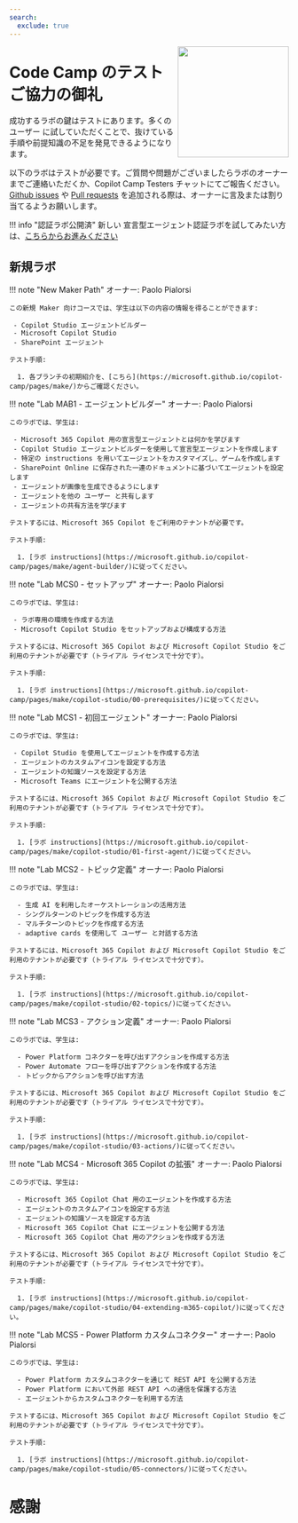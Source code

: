 ```yaml
---
search:
  exclude: true
---
```

<img src="/copilot-camp/assets/images/CopilotCamp-Tent-Clean.png"
     style="height:200px; float:right;"></img>

# Code Camp のテストご協力の御礼

成功するラボの鍵はテストにあります。多くの ユーザー に試していただくことで、抜けている手順や前提知識の不足を発見できるようになります。

以下のラボはテストが必要です。ご質問や問題がございましたらラボのオーナーまでご連絡いただくか、Copilot Camp Testers チャットにてご報告ください。[Github issues](https://github.com/microsoft/copilot-camp/issues) や [Pull requests](https://github.com/microsoft/copilot-camp/pulls) を追加される際は、オーナーに言及または割り当てるようお願いします。

!!! info "認証ラボ公開済"
    新しい 宣言型エージェント認証ラボを試してみたい方は、[こちらからお進みください](../extend-m365-copilot/auth.md)

## 新規ラボ

!!! note "New Maker Path"
    オーナー: Paolo Pialorsi

    この新規 Maker 向けコースでは、学生は以下の内容の情報を得ることができます:

     - Copilot Studio エージェントビルダー
     - Microsoft Copilot Studio
     - SharePoint エージェント

    テスト手順:

      1. 各ブランチの初期紹介を、[こちら](https://microsoft.github.io/copilot-camp/pages/make/)からご確認ください。

!!! note "Lab MAB1 - エージェントビルダー"
    オーナー: Paolo Pialorsi

    このラボでは、学生は:

     - Microsoft 365 Copilot 用の宣言型エージェントとは何かを学びます
     - Copilot Studio エージェントビルダーを使用して宣言型エージェントを作成します
     - 特定の instructions を用いてエージェントをカスタマイズし、ゲームを作成します
     - SharePoint Online に保存された一連のドキュメントに基づいてエージェントを設定します
     - エージェントが画像を生成できるようにします
     - エージェントを他の ユーザー と共有します
     - エージェントの共有方法を学びます

    テストするには、Microsoft 365 Copilot をご利用のテナントが必要です。

    テスト手順:

      1. [ラボ instructions](https://microsoft.github.io/copilot-camp/pages/make/agent-builder/)に従ってください。

!!! note "Lab MCS0 - セットアップ"
    オーナー: Paolo Pialorsi

    このラボでは、学生は:

     - ラボ専用の環境を作成する方法
     - Microsoft Copilot Studio をセットアップおよび構成する方法

    テストするには、Microsoft 365 Copilot および Microsoft Copilot Studio をご利用のテナントが必要です（トライアル ライセンスで十分です）。

    テスト手順:

      1. [ラボ instructions](https://microsoft.github.io/copilot-camp/pages/make/copilot-studio/00-prerequisites/)に従ってください。

!!! note "Lab MCS1 - 初回エージェント"
    オーナー: Paolo Pialorsi

    このラボでは、学生は:

     - Copilot Studio を使用してエージェントを作成する方法
     - エージェントのカスタムアイコンを設定する方法
     - エージェントの知識ソースを設定する方法
     - Microsoft Teams にエージェントを公開する方法

    テストするには、Microsoft 365 Copilot および Microsoft Copilot Studio をご利用のテナントが必要です（トライアル ライセンスで十分です）。

    テスト手順:

      1. [ラボ instructions](https://microsoft.github.io/copilot-camp/pages/make/copilot-studio/01-first-agent/)に従ってください。

!!! note "Lab MCS2 - トピック定義"
    オーナー: Paolo Pialorsi

    このラボでは、学生は:

      - 生成 AI を利用したオーケストレーションの活用方法
      - シングルターンのトピックを作成する方法
      - マルチターンのトピックを作成する方法
      - adaptive cards を使用して ユーザー と対話する方法

    テストするには、Microsoft 365 Copilot および Microsoft Copilot Studio をご利用のテナントが必要です（トライアル ライセンスで十分です）。

    テスト手順:

      1. [ラボ instructions](https://microsoft.github.io/copilot-camp/pages/make/copilot-studio/02-topics/)に従ってください。

!!! note "Lab MCS3 - アクション定義"
    オーナー: Paolo Pialorsi

    このラボでは、学生は:

      - Power Platform コネクターを呼び出すアクションを作成する方法
      - Power Automate フローを呼び出すアクションを作成する方法
      - トピックからアクションを呼び出す方法

    テストするには、Microsoft 365 Copilot および Microsoft Copilot Studio をご利用のテナントが必要です（トライアル ライセンスで十分です）。

    テスト手順:

      1. [ラボ instructions](https://microsoft.github.io/copilot-camp/pages/make/copilot-studio/03-actions/)に従ってください。

!!! note "Lab MCS4 - Microsoft 365 Copilot の拡張"
    オーナー: Paolo Pialorsi

    このラボでは、学生は:

      - Microsoft 365 Copilot Chat 用のエージェントを作成する方法
      - エージェントのカスタムアイコンを設定する方法
      - エージェントの知識ソースを設定する方法
      - Microsoft 365 Copilot Chat にエージェントを公開する方法
      - Microsoft 365 Copilot Chat 用のアクションを作成する方法

    テストするには、Microsoft 365 Copilot および Microsoft Copilot Studio をご利用のテナントが必要です（トライアル ライセンスで十分です）。

    テスト手順:

      1. [ラボ instructions](https://microsoft.github.io/copilot-camp/pages/make/copilot-studio/04-extending-m365-copilot/)に従ってください。

!!! note "Lab MCS5 - Power Platform カスタムコネクター"
    オーナー: Paolo Pialorsi

    このラボでは、学生は:

      - Power Platform カスタムコネクターを通じて REST API を公開する方法
      - Power Platform において外部 REST API への通信を保護する方法
      - エージェントからカスタムコネクターを利用する方法

    テストするには、Microsoft 365 Copilot および Microsoft Copilot Studio をご利用のテナントが必要です（トライアル ライセンスで十分です）。

    テスト手順:

      1. [ラボ instructions](https://microsoft.github.io/copilot-camp/pages/make/copilot-studio/05-connectors/)に従ってください。

# 感謝
